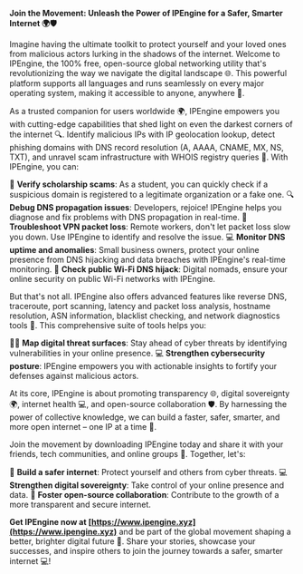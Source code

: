 **Join the Movement: Unleash the Power of IPEngine for a Safer, Smarter Internet 🌍🛡️**

Imagine having the ultimate toolkit to protect yourself and your loved ones from malicious actors lurking in the shadows of the internet. Welcome to IPEngine, the 100% free, open-source global networking utility that's revolutionizing the way we navigate the digital landscape 🌐. This powerful platform supports all languages and runs seamlessly on every major operating system, making it accessible to anyone, anywhere 🚀.

As a trusted companion for users worldwide 🌍, IPEngine empowers you with cutting-edge capabilities that shed light on even the darkest corners of the internet 🔍. Identify malicious IPs with IP geolocation lookup, detect phishing domains with DNS record resolution (A, AAAA, CNAME, MX, NS, TXT), and unravel scam infrastructure with WHOIS registry queries 📡. With IPEngine, you can:

🌟 **Verify scholarship scams**: As a student, you can quickly check if a suspicious domain is registered to a legitimate organization or a fake one.
🔍 **Debug DNS propagation issues**: Developers, rejoice! IPEngine helps you diagnose and fix problems with DNS propagation in real-time.
🚀 **Troubleshoot VPN packet loss**: Remote workers, don't let packet loss slow you down. Use IPEngine to identify and resolve the issue.
💻 **Monitor DNS uptime and anomalies**: Small business owners, protect your online presence from DNS hijacking and data breaches with IPEngine's real-time monitoring.
📡 **Check public Wi-Fi DNS hijack**: Digital nomads, ensure your online security on public Wi-Fi networks with IPEngine.

But that's not all. IPEngine also offers advanced features like reverse DNS, traceroute, port scanning, latency and packet loss analysis, hostname resolution, ASN information, blacklist checking, and network diagnostics tools 🔧. This comprehensive suite of tools helps you:

👮‍♂️ **Map digital threat surfaces**: Stay ahead of cyber threats by identifying vulnerabilities in your online presence.
💻 **Strengthen cybersecurity posture**: IPEngine empowers you with actionable insights to fortify your defenses against malicious actors.

At its core, IPEngine is about promoting transparency 🌐, digital sovereignty 🌍, internet health 💻, and open-source collaboration 🛡️. By harnessing the power of collective knowledge, we can build a faster, safer, smarter, and more open internet – one IP at a time 🔗.

Join the movement by downloading IPEngine today and share it with your friends, tech communities, and online groups 📢. Together, let's:

🌟 **Build a safer internet**: Protect yourself and others from cyber threats.
💻 **Strengthen digital sovereignty**: Take control of your online presence and data.
🚀 **Foster open-source collaboration**: Contribute to the growth of a more transparent and secure internet.

**Get IPEngine now at [https://www.ipengine.xyz](https://www.ipengine.xyz)** and be part of the global movement shaping a better, brighter digital future 🌟. Share your stories, showcase your successes, and inspire others to join the journey towards a safer, smarter internet 💻!